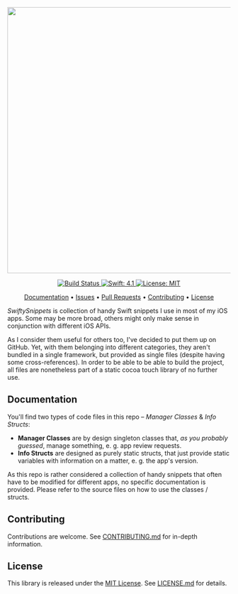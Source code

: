 <p align="center">
    <img src="https://raw.githubusercontent.com/piknotech/SwiftySnippets/stable/Logo.png" width=600>
</p>

<p align="center">
    <a href="https://travis-ci.org/piknotech/SwiftySnippets">
        <img src="https://travis-ci.org/piknotech/SwiftySnippets.svg?branch=stable" alt="Build Status">
    </a>
    <a href="#">
        <img src="https://img.shields.io/badge/Swift-4.1-FFAC45.svg" alt="Swift: 4.1">
    </a>
    <a href="https://github.com/piknotech/SwiftySnippets/blob/stable/LICENSE.md">
        <img src="https://img.shields.io/badge/License-MIT-lightgrey.svg" alt="License: MIT">
    </a>
</p>

<p align="center">
    <a href="#documentation">Documentation</a>
  • <a href="https://github.com/piknotech/SwiftySnippets/issues">Issues</a>
  • <a href="https://github.com/piknotech/SwiftySnippets/pulls">Pull Requests</a>
  • <a href="#contributing">Contributing</a>
  • <a href="#license">License</a>
</p>

*SwiftySnippets* is collection of handy Swift snippets I use in most of my iOS apps. Some may be more broad, others might only make sense in conjunction with different iOS APIs.

As I consider them useful for others too, I've decided to put them up on GitHub. Yet, with them belonging into different categories, they aren't bundled in a single framework, but provided as single files (despite having some cross-references). In order to be able to be able to build the project, all files are nonetheless part of a static cocoa touch library of no further use.

## Documentation

You'll find two types of code files in this repo – *Manager Classes* & *Info Structs*:
- **Manager Classes** are by design singleton classes that, *as you probably guessed*, manage something, e. g. app review requests.
- **Info Structs** are designed as purely static structs, that just provide static variables with information on a matter, e. g. the app's version.

As this repo is rather considered a collection of handy snippets that often have to be modified for different apps, no specific documentation is provided. Please refer to the source files on how to use the classes / structs.

## Contributing

Contributions are welcome. See [CONTRIBUTING.md](https://github.com/piknotech/SwiftySnippets/blob/stable/CONTRIBUTING.md) for in-depth information.

## License
This library is released under the [MIT License](http://opensource.org/licenses/MIT). See [LICENSE.md](https://github.com/piknotech/SwiftySnippets/blob/stable/LICENSE.md) for details.
